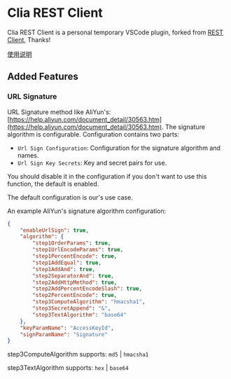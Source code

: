 # Clia REST Client

Clia REST Client is a personal temporary VSCode plugin, forked from [REST Client](https://github.com/Huachao/vscode-restclient), Thanks!

[使用说明](https://juejin.cn/post/7097792519338524686/)

## Added Features

### URL Signature

URL Signature method like AliYun's: [https://help.aliyun.com/document_detail/30563.htm](https://help.aliyun.com/document_detail/30563.htm).
The signature algorithm is configurable. Configuration contains two parts:

- `Url Sign Configuration`: Configuration for the signature algorithm and names.
- `Url Sign Key Secrets`: Key and secret pairs for use.

You should disable it in the configuration if you don't want to use this function, the default is enabled.

The default configuration is our's use case.

An example AliYun's signature algorithm configuration:

```json
{
    "enableUrlSign": true,
    "algorithm": {
        "step1OrderParams": true,
        "step1UrlEncodeParams": true,
        "step1PercentEncode": true,
        "step1AddEqual": true,
        "step1AddAnd": true,
        "step2SeparatorAnd": true,
        "step2AddHttpMethod": true,
        "step2AddPercentEncodeSlash": true,
        "step2PercentEncode": true,
        "step3ComputeAlgorithm": "hmacsha1",
        "step3SecretAppend": "&",
        "step3TextAlgorithm": "base64"
    },
    "keyParamName": "AccessKeyId",
    "signParamName": "Signature"
}
```

step3ComputeAlgorithm supports: `md5` | `hmacsha1`

step3TextAlgorithm supports: `hex` | `base64`
